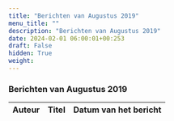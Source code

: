 ```yaml
---
title: "Berichten van Augustus 2019"
menu_title: ""
description: "Berichten van Augustus 2019"
date: 2024-02-01 06:00:01+00:253
draft: False
hidden: True
weight:
---
```

### Berichten van Augustus 2019

**Auteur** | **Titel** | **Datum van het bericht**
---|---|---
